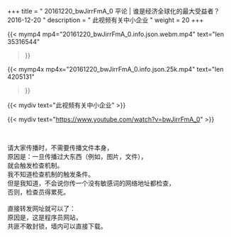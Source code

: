 +++
title = " 20161220_bwJirrFmA_0 平论 | 谁是经济全球化的最大受益者？ 2016-12-20 "
description = " 此视频有关中小企业 "
weight = 20
+++

{{< mymp4 mp4="20161220_bwJirrFmA_0.info.json.webm.mp4" 
text="len 35316544"
>}}

{{< mymp4x  mp4x="20161220_bwJirrFmA_0.info.json.25k.mp4"
text="len 4205131"
>}}


{{< mydiv text="此视频有关中小企业" >}}
<br>

{{< mydiv text="https://www.youtube.com/watch?v=bwJirrFmA_0" >}}


<br>

请大家传播时，不需要传播文件本身，<br>
原因是：一旦传播过大东西（例如，图片，文件），<br>
就会触发检查机制。<br>
我不知道检查机制的触发条件。<br>
但是我知道，不会说你传一个没有敏感词的网络地址都检查，<br>
否则，检查员得累死。<br><br>
直接转发网址就可以了：<br>
原因是，这是程序员网站，<br>
共匪不敢封锁，墙内可以直接下载。


